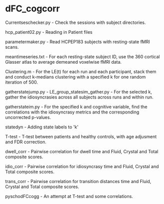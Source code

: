 # dFC_cogcorr
Currentseschecker.py - Check the sessions with subject directories. 

hcp_patient02.py - Reading in Patient files

parametermaker.py - Read HCPEP183 subjects with resting-state fMRI scans.

meantimeseries.txt - For each resting-state subject ID, use the 360 cortical Glasser atlas to average demeaned voxelwise fMRI data.

Clustering.m - For the LE(t) for each run and each participant, stack them and conduct k-medians clustering with a specified k for one random iteration of 500. 

gatherstatejump.py - LE_group_statesim_gather.py - For the selected k, gather the idiosyncrasies across all subjects across runs and within run.

gatherstateim.py - For the specified k and cognitive variable, find the correlations with the idiosyncrasy metrics and the corresponding uncorrected p-values.

statedyn - Adding state labels to 'k' 

T-test - T-test between patients and healthy controls, with age adjusment and FDR correction.  

dwell_corr - Pairwise correlation for dwell time and Fluid, Crystal and Total composite scores.

idio_corr - Pairwise correlation for idiosyncrasy  time and Fluid, Crystal and Total composite scores. 

trans_corr - Pairwise correlation for transition distances  time and Fluid, Crystal and Total composite scores. 

pyschodFCcogg - An attempt at T-test and some correlations. 
